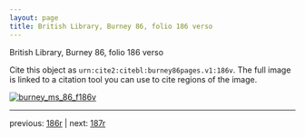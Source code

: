 ```yaml
---
layout: page
title: British Library, Burney 86, folio 186 verso
---
```


British Library, Burney 86, folio 186 verso

Cite this object as `urn:cite2:citebl:burney86pages.v1:186v`.  The full image is linked to a citation tool you can use to cite regions of the image.

[![burney_ms_86_f186v](http://www.homermultitext.org/iipsrv?IIIF=/project/homer/pyramidal/deepzoom/citebl/burney86imgs/v1/burney_ms_86_f186v.tif/full/800,/0/default.jpg)](http://www.homermultitext.org/ict2/?urn=urn:cite2:citebl:burney86imgs.v1:burney_ms_86_f186v) 

---

previous:  [186r](../186r/) | next: [187r](../187r/)